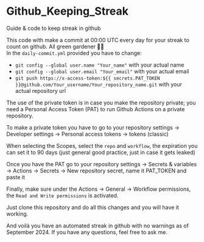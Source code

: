 # Github_Keeping_Streak
Guide &amp; code to keep streak in github

This code with make a commit at 00:00 UTC every day for your streak to count on github. All green gardener 🧑‍🌾  
In the `daily-commit.yml` provided you have to change:
* `git config --global user.name "Your_name"` with your actual name
* `git config --global user.email "Your_email"` with your actual email
* `git push https://x-access-token:${{ secrets.PAT_TOKEN }}@github.com/Your_username/Your_repository_name.git` with your actual repository url

The use of the private token is in case you make the repository private; you need a Personal Access Token (PAT) to run Github Actions on a private repository.

To make a private token you have to go to your repository settings -> Developer settings -> Personal access tokens -> tokens (classic)

When selecting the Scopes, select the `repo` and `workflow`, the expiration you can set it to 90 days (just general good practice, just in case it gets leaked)

Once you have the PAT go to your repository settings -> Secrets & variables -> Actions -> Secrets -> New repository secret, name it PAT_TOKEN and paste it

Finally, make sure under the Actions -> General -> Workflow permissions, the `Read and Write permissions` is activated. 

Just clone this repository and do all this changes and you will have it working. 

And voilà you have an automated streak in github with no warnings as of September 2024. If you have any questions, feel free to ask me. 



